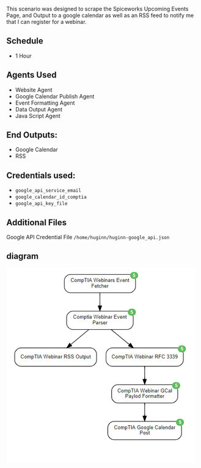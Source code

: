 This scenario was designed to scrape the Spiceworks Upcoming Events Page, and Output to a google calendar as well as an RSS feed to notify me that I can register for a webinar.

## Schedule
* 1 Hour

## Agents Used
* Website Agent
* Google Calendar Publish Agent
* Event Formatting Agent
* Data Output Agent
* Java Script Agent

## End Outputs:
* Google Calendar
* RSS

## Credentials used:
* `google_api_service_email`
* `google_calendar_id_comptia`
* `google_api_key_file`

## Additional Files
Google API Credential File `/home/huginn/huginn-google_api.json`

## diagram
<img src="diagram.PNG" alt="Diagram"/>
